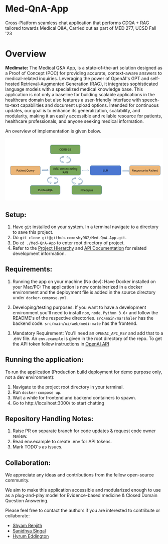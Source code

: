 # Med-QnA-App

Cross-Platform seamless chat application that performs CDQA + RAG tailored towards Medical Q&amp;A, Carried out as part
of MED 277, UCSD Fall '23

# Overview

**Medimate:** The Medical Q&A App, is a state-of-the-art solution designed as a Proof of Concept (POC) for providing accurate, context-aware answers to medical-related inquiries. Leveraging the power of OpenAI's GPT and self-hosted Retrieval-Augmented Generation (RAG), it integrates sophisticated language models with a specialized medical knowledge base. This application is not only a baseline for building scalable applications in the healthcare domain but also features a user-friendly interface with speech-to-text capabilities and document upload options. Intended for continuous updates, our goal is to enhance its generalization, scalability, and modularity, making it an easily accessible and reliable resource for patients, healthcare professionals, and anyone seeking medical information.

An overview of implementation is given below. 

![Alt text](image.png)

## Setup:

1. Have ``git`` installed on your system. In a terminal navigate to a directory to save this project.
2. Do ``git clone git@github.com:shy982/Med-QnA-App.git``.
3. Do ``cd ./Med-QnA-App`` to enter root directory of project.
4. Refer to the [Project Hierarchy](https://github.com/shy982/Med-QnA-App/tree/main/ref/ProjectStructure.md) and [API Documentation](https://github.com/shy982/Med-QnA-App/tree/main/ref/APIDocs.md) for related development information.

## Requirements:

1. Running the app on your machine (No dev): Have Docker installed on your Mac/PC: The application is now containerized
   in a docker environment and the deployment file is added in the source directory under `docker-compose.yml`.

2. Developing/testing purposes: If you want to have a development environment you'll need to
   install ``npm``, ``node``, ``Python 3.6+`` and follow the README's of the respective
   directories. ``src/main/marshaler`` has the backend code. ``src/main/ui/web/medi-mate`` has the frontend.

3. Mandatory Requirement: You'll need an `OPENAI_API_KEY` and add that to a .env file.
   An `env.example` is given in the root directory of the repo. To get the API token follow instructions in [OpenAI API](https://openai.com/blog/openai-api)

## Running the application:

To run the application (Production build deployment for demo purpose only, not a dev environment):

1. Navigate to the project root directory in your terminal.
2. Run ``docker-compose up``.
3. Wait a while for frontend and backend containers to spawn.
4. Go to http://localhost:3000/ to start chatting

## Repository Handling Notes:

1. Raise PR on separate branch for code updates & request code owner review.
2. Read env.example to create .env for API tokens.
3. Mark TODO's as issues.

## Collaboration: 

We appreciate any ideas and contributions from the fellow open-source community. 

We aim to make this application accessible and modularized enough to use as a plug-and-play model for Evidence-based medicine & Closed Domain Question Answering. 

Please feel free to contact the authors if you are interested to contribute or collaborate: 

- [Shyam Renjith](https://www.github.com/shy982)
- [Sanidhya Singal](https://www.github.com/sayhitosandy)
- [Hyrum Eddington](https://github.com/hyedd77)